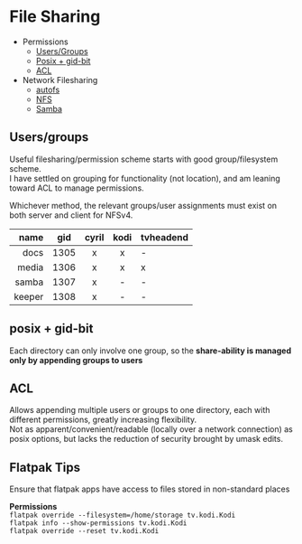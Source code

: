 # File Sharing
- Permissions
  - [Users/Groups](permissions.md#usersgroups)
  - [Posix + gid-bit](permissions.md#posix--gid-bit)  
  - [ACL](permissions.md#acl)  
- Network Filesharing
  - [autofs](autofs.md)  
  - [NFS](fileshare.md#nfs)  
  - [Samba](fileshare.md#samba)  

## Users/groups
Useful filesharing/permission scheme starts with good group/filesystem scheme.  
I have settled on grouping for functionality (not location), and am leaning toward ACL to manage permissions.  

Whichever method, the relevant groups/user assignments must exist on both server and client for NFSv4.  

 name	| gid	| cyril	| kodi	| tvheadend
---:	|:---:	|:---:	|:---:	|---
docs	| 1305	| x	| x	| -
media	| 1306	| x	| x	| x
samba	| 1307	| x	| -	| -
keeper	| 1308	| x	| -	| -

## posix + gid-bit
Each directory can only involve one group, so the **share-ability is managed only by appending groups to users**  

## ACL
Allows appending multiple users or groups to one directory, each with different permissions, greatly increasing flexibility.  
Not as apparent/convenient/readable (locally over a network connection) as posix options, but lacks the reduction of security brought by umask edits.  

## Flatpak Tips
Ensure that flatpak apps have access to files stored in non-standard places  

**Permissions**  
`flatpak override --filesystem=/home/storage tv.kodi.Kodi`  
`flatpak info --show-permissions tv.kodi.Kodi`  
`flatpak override --reset tv.kodi.Kodi`  
